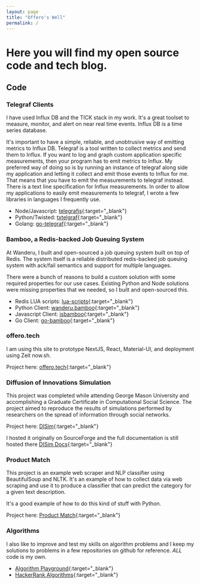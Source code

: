 ```yaml
---
layout: page
title: "Offero's Well"
permalink: /
---
```


# Here you will find my open source code and tech blog.

## Code

### Telegraf Clients

I have used Influx DB and the TICK stack in my work. It's a great
toolset to measure, monitor, and alert on near real time events.
Influx DB is a time series database.

It's important to have a simple, reliable, and unobtrusive way of
emitting metrics to Influx DB. Telegraf is a tool written to collect
metrics and send them to Influx. If you want to log and graph custom
application specific measurements, then your program has to emit
metrics to Influx. My preferred way of doing so is by running an
instance of telegraf along side my application and letting it collect
and emit those events to Influx for me. That means that you have to
emit the measurements to telegraf instead. There is a text line
specification for Influx measurements. In order to allow my applications
to easily emit measurements to telegraf, I wrote a few libraries in
languages I frequently use.

- Node/Javascript: [telegrafjs](https://github.com/offero/telegrafjs){:target="_blank"}
- Python/Twisted: [txtelgraf](https://github.com/offero/txtelegraf){:target="_blank"}
- Golang: [go-telegraf](https://github.com/offero/go-telegraf){:target="_blank"}


### Bamboo, a Redis-backed Job Queuing System

At Wanderu, I built and open-sourced a job queuing system built on top of
Redis. The system itself is a reliable distributed redis-backed job queuing
system with ack/fail semantics and support for multiple languages.

There were a bunch of reasons to build a custom solution with some
required properties for our use cases. Existing Python and Node solutions
were missing properties that we needed, so I built and open-sourced this.

- Redis LUA scripts: [lua-scripts](https://github.com/Wanderu/bamboo-scripts){:target="_blank"}
- Python Client: [wanderu.bamboo](https://github.com/Wanderu/wanderu.bamboo){:target="_blank"}
- Javascript Client: [jsbamboo](https://github.com/Wanderu/jsbamboo){:target="_blank"}
- Go Client: [go-bamboo](https://github.com/Wanderu/go-bamboo){:target="_blank"}


### offero.tech

I am using this site to prototype NextJS, React, Material-UI, and deployment
using Zeit now.sh.

Project here: [offero.tech](https://github.com/offero/offero.tech){:target="_blank"}

### Diffusion of Innovations Simulation

This project was completed while attending George Mason University
and accomplishing a Graduate Certificate in Computational
Social Science. The project aimed to reproduce the results of
simulations performed by researchers on the spread of information
through social networks.

Project here: [DISim](https://github.com/offero/diffusionsi://github.com/offero/diffusionsim){:target="_blank"}

I hosted it originally on SourceForge and the full documentation is still
hosted there [DISim Docs](http://diffusionsim.sourceforge.net/doc/){:target="_blank"}

### Product Match

This project is an example web scraper and NLP classifier using BeautifulSoup and NLTK.
It's an example of how to collect data via web scraping and use it to produce a classifier
that can predict the category for a given text description.

It's a good example of how to do this kind of stuff with Python.

Project here: [Product Match](https://github.com/offero/productmatch){:target="_blank"}

### Algorithms

I also like to improve and test my skills on algorithm problems and I keep my
solutions to problems in a few repositories on github for reference. *ALL* code
is my own.

- [Algorithm Playground](https://github.com/offero/algs){:target="_blank"}
- [HackerRank Algorithms](https://github.com/offero/hackerrank){:target="_blank"}

